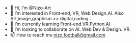 - 👋 Hi, I’m @Nizo-Art
- 👀 I’m interested in Front-end, VR, Web Design.AI. Also Art,image,graphism >> digital,coding..  
- 🌱 I’m currently learning Front-end.VR.Python.AI. 
- 💞️ I’m looking to collaborate on AI. Web Dev & Design. VR.
- 📫 How to reach me nizo.football@gmail.com

<!---
Nizo-Art/Nizo-Art is a ✨ special ✨ repository because its `README.md` (this file) appears on your GitHub profile.
You can click the Preview link to take a look at your changes.
--->
